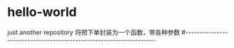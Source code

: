 # hello-world
just another repository
将预下单封装为一个函数，带各种参数
#-------------------------------------------------------------------


